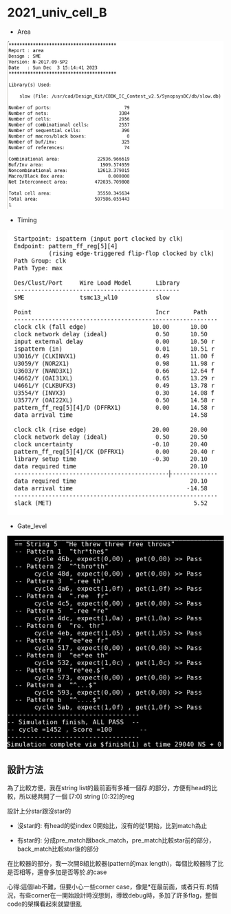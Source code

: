 # 2021_univ_cell_B

- Area
<p align="middle">
  <img src="img/area.png" width="800" />
</p>

- Timing
<p align="middle">
  <img src="img/timing.png" width="800" />
</p>

- Gate_level
<p align="middle">
  <img src="img/gate_level.png" width="800" />
</p>


## 設計方法

為了比較方便，我在string list的最前面有多補一個存.的部分，方便有head的比較，所以總共開了一個 [7:0] string [0:32]的reg <br>

設計上分star跟沒star的

- 沒star的: 有head的從index 0開始比，沒有的從1開始，比到match為止

- 有star的: 分成pre_match跟back_match，pre_match比較star前的部分，back_match比較star後的部分

在比較器的部分，我一次開8組比較器(pattern的max length)，每個比較器除了比是否相等，還會多加是否等於.的case <br>

心得:這個lab不難，但要小心一些corner case，像是*在最前面，或者只有.的情況，有些corner在一開始設計時沒想到，導致debug時，多加了許多flag，整個code的架構看起來就變很亂
